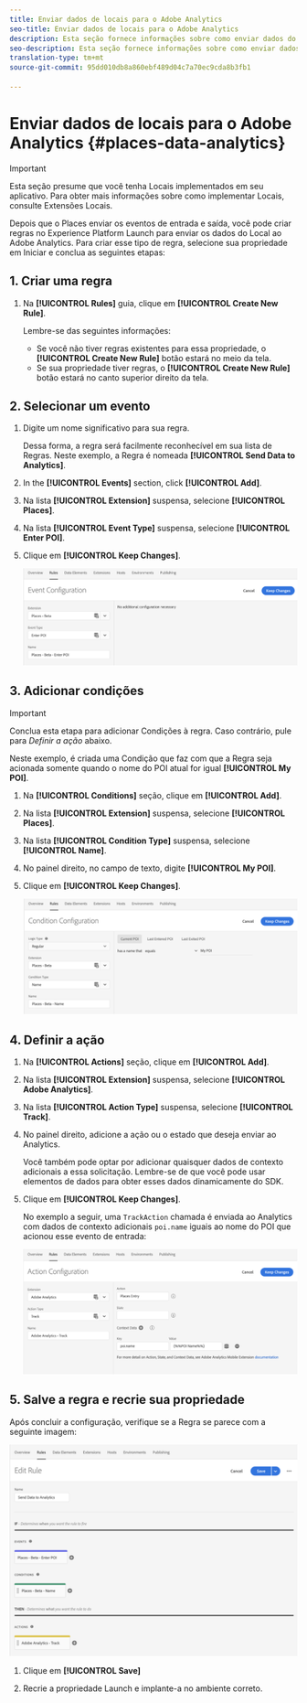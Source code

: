 ```yaml
---
title: Enviar dados de locais para o Adobe Analytics
seo-title: Enviar dados de locais para o Adobe Analytics
description: Esta seção fornece informações sobre como enviar dados do Local para o Analytics.
seo-description: Esta seção fornece informações sobre como enviar dados do Local para o Analytics.
translation-type: tm+mt
source-git-commit: 95dd010db8a860ebf489d04c7a70ec9cda8b3fb1

---
```



# Enviar dados de locais para o Adobe Analytics {#places-data-analytics}


>[!IMPORTANT]
>
>Esta seção presume que você tenha Locais implementados em seu aplicativo. Para obter mais informações sobre como implementar Locais, consulte Extensões [](/help/places-ext-aep-sdks/places-extension/places-extension.md)Locais.

Depois que o Places enviar os eventos de entrada e saída, você pode criar regras no Experience Platform Launch para enviar os dados do Local ao Adobe Analytics. Para criar esse tipo de regra, selecione sua propriedade em Iniciar e conclua as seguintes etapas:

## 1. Criar uma regra

1. Na **[!UICONTROL Rules]** guia, clique em **[!UICONTROL Create New Rule]**.

   Lembre-se das seguintes informações:

   * Se você não tiver regras existentes para essa propriedade, o **[!UICONTROL Create New Rule]** botão estará no meio da tela.
   * Se sua propriedade tiver regras, o **[!UICONTROL Create New Rule]** botão estará no canto superior direito da tela.

## 2. Selecionar um evento

1. Digite um nome significativo para sua regra.

   Dessa forma, a regra será facilmente reconhecível em sua lista de Regras. Neste exemplo, a Regra é nomeada **[!UICONTROL Send Data to Analytics]**.

1. In the **[!UICONTROL Events]** section, click **[!UICONTROL Add]**.

1. Na lista **[!UICONTROL Extension]** suspensa, selecione **[!UICONTROL Places]**.

1. Na lista **[!UICONTROL Event Type]** suspensa, selecione **[!UICONTROL Enter POI]**.

1. Clique em **[!UICONTROL Keep Changes]**.

   !["selecionar um evento"](/help/assets/pt-selectEvent.png)


## 3. Adicionar condições

>[!IMPORTANT]
>
>Conclua esta etapa para adicionar Condições à regra. Caso contrário, pule para *Definir a ação* abaixo.

Neste exemplo, é criada uma Condição que faz com que a Regra seja acionada somente quando o nome do POI atual for igual **[!UICONTROL My POI]**.

1. Na **[!UICONTROL Conditions]** seção, clique em **[!UICONTROL Add]**.

1. Na lista **[!UICONTROL Extension]** suspensa, selecione **[!UICONTROL Places]**.

1. Na lista **[!UICONTROL Condition Type]** suspensa, selecione **[!UICONTROL Name]**.

1. No painel direito, no campo de texto, digite **[!UICONTROL My POI]**.

1. Clique em **[!UICONTROL Keep Changes]**.

   !["definir uma condição"](/help/assets/pt-setCondition.png)


## 4. Definir a ação

1. Na **[!UICONTROL Actions]** seção, clique em **[!UICONTROL Add]**.

1. Na lista **[!UICONTROL Extension]** suspensa, selecione **[!UICONTROL Adobe Analytics]**.

1. Na lista **[!UICONTROL Action Type]** suspensa, selecione **[!UICONTROL Track]**.

1. No painel direito, adicione a ação ou o estado que deseja enviar ao Analytics.

   Você também pode optar por adicionar quaisquer dados de contexto adicionais a essa solicitação. Lembre-se de que você pode usar elementos de dados para obter esses dados dinamicamente do SDK.

1. Clique em **[!UICONTROL Keep Changes]**.

   No exemplo a seguir, uma `TrackAction` chamada é enviada ao Analytics com dados de contexto adicionais `poi.name` iguais ao nome do POI que acionou esse evento de entrada:

   !["definir uma ação"](/help/assets/pt-setAction.png)

## 5. Salve a regra e recrie sua propriedade

Após concluir a configuração, verifique se a Regra se parece com a seguinte imagem:

!["regra é criada"](/help/assets/pt-ruleComplete.png)

1. Clique em **[!UICONTROL Save]**

1. Recrie a propriedade Launch e implante-a no ambiente correto.
